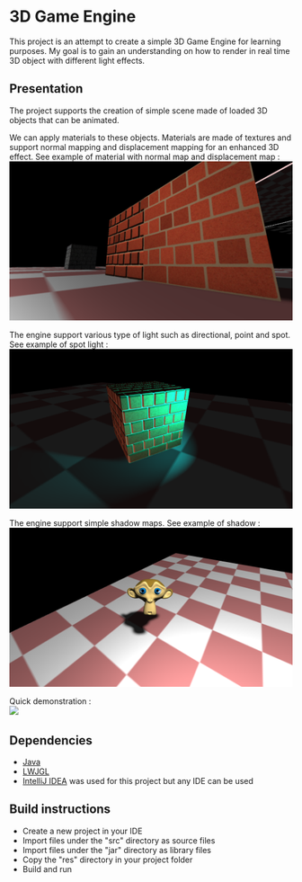# 3D Game Engine

This project is an attempt to create a simple 3D Game Engine for learning purposes. My goal is to gain an understanding on how to render in real time 3D object with different light effects. 

## Presentation

The project supports the creation of simple scene made of loaded 3D objects that can be animated. 

We can apply materials to these objects. Materials are made of textures and support normal mapping and displacement mapping for an enhanced 3D effect. See example of material with normal map and displacement map :
![](docs/ExampleNormalDispMap.png)

The engine support various type of light such as directional, point and spot. See example of spot light :
![](docs/ExampleSpotLight.png)

The engine support simple shadow maps. See example of shadow :
![](docs/ExampleShadow.png)

Quick demonstration :  
![](docs/demo.gif)

## Dependencies
- [Java](https://www.java.com/en/download/)
- [LWJGL](https://www.lwjgl.org/)
- [IntelliJ IDEA](https://www.jetbrains.com/idea/) was used for this project but any IDE can be used

## Build instructions

- Create a new project in your IDE
- Import files under the "src" directory as source files
- Import files under the "jar" directory as library files
- Copy the "res" directory in your project folder
- Build and run
